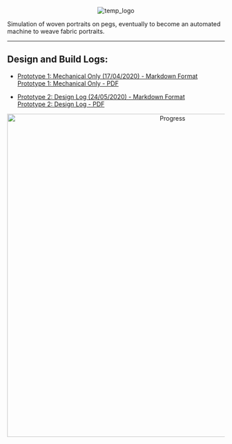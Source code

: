 <p align="center">
  <img align="center" alt="temp_logo" src="https://i.imgur.com/3YnnXHr.jpg">
</p>

Simulation of woven portraits on pegs, eventually to become an automated machine to weave fabric portraits.
_____________________________
## **Design and Build Logs:**

* [Prototype 1: Mechanical Only (17/04/2020) - Markdown Format](Documentation/Prototype_I.md)\
 [Prototype 1: Mechanical Only - PDF](https://drive.google.com/file/d/1qZveib3S45UUyfl4ahJ_X69RVfzFUu4I/view?usp=sharing)

* [Prototype 2: Design Log (24/05/2020) - Markdown Format](Documentation/Prototype2_Design_Log.md)\
  [Prototype 2: Design Log - PDF](https://drive.google.com/file/d/1Ece82hLAk3q0On85wmMdXi2pWkEvECpF/view?usp=sharing)

<p align="center">
<img width="750" alt="Progress" src="https://i.imgur.com/Nh6pQkR.jpg">
</p>
